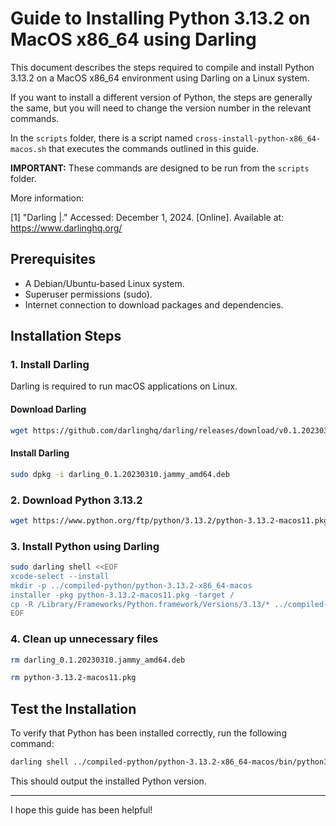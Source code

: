 # Guide to Installing Python 3.13.2 on MacOS x86_64 using Darling

This document describes the steps required to compile and install Python 3.13.2 on a MacOS x86_64 environment using Darling on a Linux system.

If you want to install a different version of Python, the steps are generally the same, but you will need to change the version number in the relevant commands.

In the `scripts` folder, there is a script named `cross-install-python-x86_64-macos.sh` that executes the commands outlined in this guide.

**IMPORTANT:** These commands are designed to be run from the `scripts` folder.

More information:

[1] "Darling |." Accessed: December 1, 2024. [Online]. Available at: https://www.darlinghq.org/

## Prerequisites

- A Debian/Ubuntu-based Linux system.
- Superuser permissions (sudo).
- Internet connection to download packages and dependencies.

## Installation Steps

### 1. Install Darling

Darling is required to run macOS applications on Linux.

#### Download Darling

```bash
wget https://github.com/darlinghq/darling/releases/download/v0.1.20230310_update_sources_11_5/darling_0.1.20230310.jammy_amd64.deb
```

#### Install Darling

```bash
sudo dpkg -i darling_0.1.20230310.jammy_amd64.deb
```

### 2. Download Python 3.13.2

```bash
wget https://www.python.org/ftp/python/3.13.2/python-3.13.2-macos11.pkg
```

### 3. Install Python using Darling

```bash
sudo darling shell <<EOF
xcode-select --install
mkdir -p ../compiled-python/python-3.13.2-x86_64-macos
installer -pkg python-3.13.2-macos11.pkg -target /
cp -R /Library/Frameworks/Python.framework/Versions/3.13/* ../compiled-python/python-3.13.2-x86_64-macos
EOF
```

### 4. Clean up unnecessary files

```bash
rm darling_0.1.20230310.jammy_amd64.deb

rm python-3.13.2-macos11.pkg
```

## Test the Installation

To verify that Python has been installed correctly, run the following command:

```bash
darling shell ../compiled-python/python-3.13.2-x86_64-macos/bin/python3 --version
```

This should output the installed Python version.

---

I hope this guide has been helpful!
